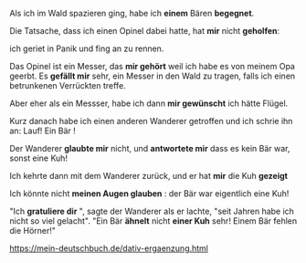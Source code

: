 Als ich im Wald spazieren ging, habe ich **einem** Bären **begegnet**.

Die Tatsache, dass ich einen Opinel dabei hatte, hat **mir** nicht **geholfen**:

ich geriet in Panik und fing an zu rennen.

Das Opinel ist ein Messer, das **mir gehört** weil ich habe es von meinem Opa geerbt.
Es **gefällt mir** sehr, ein Messer in den Wald zu tragen, falls ich einen betrunkenen Verrückten treffe.

Aber eher als ein Messser, habe ich dann **mir gewünscht**  ich hätte Flügel.

Kurz danach habe ich einen anderen Wanderer getroffen und ich schrie ihn an: Lauf! Ein Bär !

Der Wanderer **glaubte mir** nicht, und **antwortete mir** dass es kein Bär war, sonst eine Kuh!

Ich kehrte dann mit dem Wanderer zurück, und er hat **mir** die Kuh **gezeigt** 

Ich könnte nicht **meinen Augen glauben** : der Bär war eigentlich eine Kuh!

"Ich **gratuliere dir** ", sagte der Wanderer als er lachte, "seit Jahren habe ich nicht so viel gelacht".
"Ein Bär **ähnelt** nicht **einer Kuh** sehr! Einem Bär fehlen die Hörner!" 



https://mein-deutschbuch.de/dativ-ergaenzung.html  

